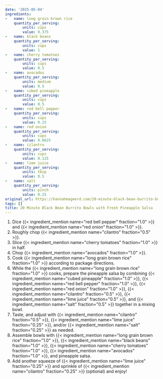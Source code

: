 ```yaml
---
date: '2025-05-04'
ingredients:
-   name: long grain brown rice
    quantity_per_serving:
        units: cups
        value: 0.375
-   name: black beans
    quantity_per_serving:
        units: cups
        value: 1
-   name: cherry tomatoes
    quantity_per_serving:
        units: cups
        value: 0.5
-   name: avocados
    quantity_per_serving:
        units: medium
        value: 0.5
-   name: cubed pineapple
    quantity_per_serving:
        units: cups
        value: 0.5
-   name: red bell pepper
    quantity_per_serving:
        units: cups
        value: 0.25
-   name: red onion
    quantity_per_serving:
        units: cups
        value: 0.0625
-   name: cilantro
    quantity_per_serving:
        units: cups
        value: 0.125
-   name: lime juice
    quantity_per_serving:
        units: tbsp
        value: 0.5
-   name: salt
    quantity_per_serving:
        units: pinch
        value: 0.25
original_url: https://hannahmageerd.com/20-minute-black-bean-burrito-bowls-with-fresh-mango-salsa/
tags: []
title: 20 Minute Black Bean Burrito Bowls with Fresh Pineapple Salsa
---
```


1. Dice {{< ingredient_mention name="red bell pepper" fraction="1.0" >}} and {{< ingredient_mention name="red onion" fraction="1.0" >}}.
2. Roughly chop {{< ingredient_mention name="cilantro" fraction="0.5" >}}.
3. Slice {{< ingredient_mention name="cherry tomatoes" fraction="1.0" >}} in half.
4. Chop {{< ingredient_mention name="avocados" fraction="1.0" >}}.
5. Cook {{< ingredient_mention name="long grain brown rice" fraction="1.0" >}} according to package directions.
6. While the {{< ingredient_mention name="long grain brown rice" fraction="1.0" >}} cooks, prepare the pineapple salsa by combining {{< ingredient_mention name="cubed pineapple" fraction="1.0" >}}, {{< ingredient_mention name="red bell pepper" fraction="1.0" >}}, {{< ingredient_mention name="red onion" fraction="1.0" >}}, {{< ingredient_mention name="cilantro" fraction="0.5" >}}, {{< ingredient_mention name="lime juice" fraction="0.5" >}}, and {{< ingredient_mention name="salt" fraction="0.5" >}} together in a mixing bowl.
7. Taste, and adjust with {{< ingredient_mention name="cilantro" fraction="0.5" >}}, {{< ingredient_mention name="lime juice" fraction="0.25" >}}, and/or {{< ingredient_mention name="salt" fraction="0.25" >}} as needed.
8. Assemble bowls with {{< ingredient_mention name="long grain brown rice" fraction="1.0" >}}, {{< ingredient_mention name="black beans" fraction="1.0" >}}, {{< ingredient_mention name="cherry tomatoes" fraction="1.0" >}}, {{< ingredient_mention name="avocados" fraction="1.0" >}}, and pineapple salsa.
9. Add another squeeze of {{< ingredient_mention name="lime juice" fraction="0.25" >}} and sprinkle of {{< ingredient_mention name="cilantro" fraction="0.25" >}} (optional) and enjoy!